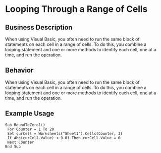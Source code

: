 # Looping Through a Range of Cells

## Business Description
When using Visual Basic, you often need to run the same block of statements on each cell in a range of cells. To do this, you combine a looping statement and one or more methods to identify each cell, one at a time, and run the operation.

## Behavior
When using Visual Basic, you often need to run the same block of statements on each cell in a range of cells. To do this, you combine a looping statement and one or more methods to identify each cell, one at a time, and run the operation.

## Example Usage
```vba
Sub RoundToZero1() 
 For Counter = 1 To 20 
 Set curCell = Worksheets("Sheet1").Cells(Counter, 3) 
 If Abs(curCell.Value) < 0.01 Then curCell.Value = 0 
 Next Counter 
End Sub
```